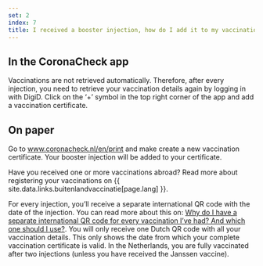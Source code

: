```yaml
---
set: 2
index: 7
title: I received a booster injection, how do I add it to my vaccination certificate?
---
```

## In the CoronaCheck app

Vaccinations are not retrieved automatically. Therefore, after every injection, you need to retrieve your vaccination details again by logging in with DigiD. Click on the ‘+’ symbol in the top right corner of the app and add a vaccination certificate. 

## On paper

Go to www.coronacheck.nl/en/print and make create a new vaccination certificate. Your booster injection will be added to your certificate.

Have you received one or more vaccinations abroad? Read more about registering your vaccinations on {{ site.data.links.buitenlandvaccinatie[page.lang] }}.

For every injection, you’ll receive a separate international QR code with the date of the injection. You can read more about this on: [Why do I have a separate international QR code for every vaccination I’ve had? And which one should I use?](/en/faq/3-5-waarom-heb-ik-voor-elke-prik-een-internationale-qr-code/). You will only receive one Dutch QR code with all your vaccination details. This only shows the date from which your complete vaccination certificate is valid. In the Netherlands, you are fully vaccinated after two injections (unless you have received the Janssen vaccine).
 